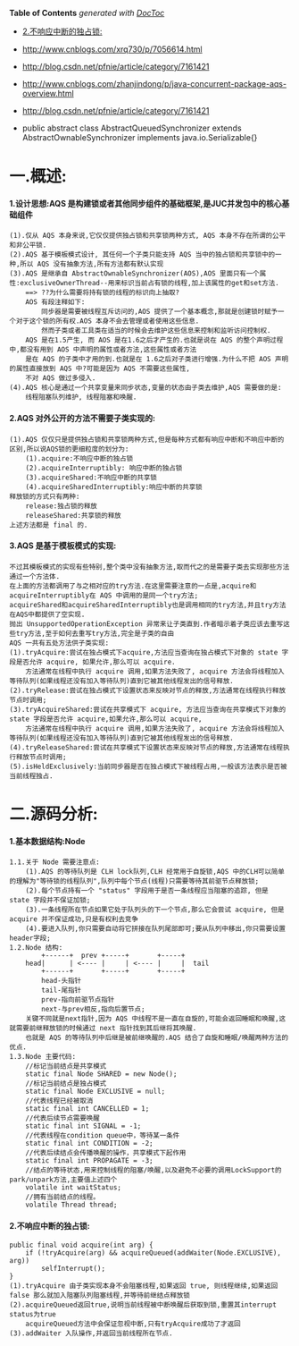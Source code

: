 <!-- START doctoc generated TOC please keep comment here to allow auto update -->
<!-- DON'T EDIT THIS SECTION, INSTEAD RE-RUN doctoc TO UPDATE -->
**Table of Contents**  *generated with [DocToc](https://github.com/thlorenz/doctoc)*

- [2.不响应中断的独占锁:](#2%E4%B8%8D%E5%93%8D%E5%BA%94%E4%B8%AD%E6%96%AD%E7%9A%84%E7%8B%AC%E5%8D%A0%E9%94%81)

<!-- END doctoc generated TOC please keep comment here to allow auto update -->

 * http://www.cnblogs.com/xrq730/p/7056614.html
 * http://blog.csdn.net/pfnie/article/category/7161421
 * http://www.cnblogs.com/zhanjindong/p/java-concurrent-package-aqs-overview.html
 * http://blog.csdn.net/pfnie/article/category/7161421

* public abstract class AbstractQueuedSynchronizer extends AbstractOwnableSynchronizer implements java.io.Serializable{}
# 一.概述:
#### 1.设计思想:AQS 是构建锁或者其他同步组件的基础框架,是JUC并发包中的核心基础组件
	(1).仅从 AQS 本身来说,它仅仅提供独占锁和共享锁两种方式, AQS 本身不存在所谓的公平和非公平锁.
	(2).AQS 基于模板模式设计, 其任何一个子类只能支持 AQS 当中的独占锁和共享锁中的一种,所以 AQS 没有抽象方法,所有方法都有默认实现
	(3).AQS 是继承自 AbstractOwnableSynchronizer(AOS),AOS 里面只有一个属性:exclusiveOwnerThread--用来标识当前占有锁的线程,加上该属性的get和set方法.
		==> ??为什么需要将持有锁的线程的标识向上抽取?
		AOS 有段注释如下:
			同步器是需要被线程互斥访问的,AOS 提供了一个基本概念,那就是创建锁时赋予一个对于这个锁的所有权.AOS 本身不会去管理或者使用这些信息.
			然而子类或者工具类在适当的时候会去维护这些信息来控制和监听访问控制权.
		AQS 是在1.5产生, 而 AOS 是在1.6之后才产生的.也就是说在 AQS 的整个声明过程中,都没有用到 AOS 中声明的属性或者方法,这些属性或者方法
		是在 AQS 的子类中才用的到.也就是在 1.6之后对子类进行增强.为什么不把 AOS 声明的属性直接放到 AQS 中?可能是因为 AQS 不需要这些属性,
		不对 AQS 做过多侵入.
	(4).AQS 核心是通过一个共享变量来同步状态,变量的状态由子类去维护,AQS 需要做的是:
		线程阻塞队列维护, 线程阻塞和唤醒.
#### 2.AQS 对外公开的方法不需要子类实现的:
	(1).AQS 仅仅只是提供独占锁和共享锁两种方式,但是每种方式都有响应中断和不响应中断的区别,所以说AQS锁的更细粒度的划分为:
		(1).acquire:不响应中断的独占锁
		(2).acquireInterruptibly: 响应中断的独占锁
		(3).acquireShared:不响应中断的共享锁
		(4).acquireSharedInterruptibly:响应中断的共享锁
	释放锁的方式只有两种:
		release:独占锁的释放
		releaseShared:共享锁的释放
	上述方法都是 final 的.
#### 3.AQS 是基于模板模式的实现:
    不过其模板模式的实现有些特别,整个类中没有抽象方法,取而代之的是需要子类去实现那些方法通过一个方法体.
	在上面的方法都调用了与之相对应的try方法.在这里需要注意的一点是,acquire和acquireInterruptibly在 AQS 中调用的是同一个try方法;
	acquireShared和acquireSharedInterruptibly也是调用相同的try方法,并且try方法在AQS中都提供了空实现.		
	抛出 UnsupportedOperationException 异常来让子类直到.作者暗示着子类应该去重写这些try方法,至于如何去重写try方法,完全是子类的自由
	AQS 一共有五处方法供子类实现:
	(1).tryAcquire:尝试在独占模式下acquire,方法应当查询在独占模式下对象的 state 字段是否允许 acquire, 如果允许,那么可以 acquire.
		方法通常在线程中执行 acquire 调用,如果方法失败了, acquire 方法会将线程加入等待队列(如果线程还没有加入等待队列)直到它被其他线程发出的信号释放.
	(2).tryRelease:尝试在独占模式下设置状态来反映对节点的释放,方法通常在线程执行释放节点时调用;
	(3).tryAcquireShared:尝试在共享模式下 acquire, 方法应当查询在共享模式下对象的 state 字段是否允许 acquire,如果允许,那么可以 acquire,
		方法通常在线程中执行 acquire 调用,如果方法失败了, acquire 方法会将线程加入等待队列(如果线程还没有加入等待队列)直到它被其他线程发出的信号释放.
	(4).tryReleaseShared:尝试在共享模式下设置状态来反映对节点的释放,方法通常在线程执行释放节点时调用;
	(5).isHeldExclusively:当前同步器是否在独占模式下被线程占用,一般该方法表示是否被当前线程独占.
# 二.源码分析:
#### 1.基本数据结构:Node
	1.1.关于 Node 需要注意点:
		(1).AQS 的等待队列是 CLH lock队列,CLH 经常用于自旋锁,AQS 中的CLH可以简单的理解为"等待锁的线程队列",队列中每个节点(线程)只需要等待其前驱节点释放锁;
		(2).每个节点持有一个 "status" 字段用于是否一条线程应当阻塞的追踪, 但是 state 字段并不保证加锁;
		(3).一条线程所在节点如果它处于队列头的下一个节点,那么它会尝试 acquire, 但是 acquire 并不保证成功,只是有权利去竞争
		(4).要进入队列,你只需要自动将它拼接在队列尾部即可;要从队列中移出,你只需要设置 header字段;
	1.2.Node 结构:
			+------+  prev +-----+       +-----+
		head|      | <---- |     | <---- |     |  tail
			+------+       +-----+       +-----+
			head-头指针
			tail-尾指针
			prev-指向前驱节点指针
			next-与prev相反,指向后置节点;
		关键不同就是next指针,因为 AQS 中线程不是一直在自旋的,可能会返回睡眠和唤醒,这就需要前继释放锁的时候通过 next 指针找到其后继将其唤醒.
		也就是 AQS 的等待队列中后继是被前继唤醒的.AQS 结合了自旋和睡眠/唤醒两种方法的优点.
	1.3.Node 主要代码:
		//标记当前结点是共享模式
		static final Node SHARED = new Node();
		//标记当前结点是独占模式
		static final Node EXCLUSIVE = null;
		//代表线程已经被取消
		static final int CANCELLED = 1;
		//代表后续节点需要唤醒
		static final int SIGNAL = -1;
		//代表线程在condition queue中，等待某一条件
		static final int CONDITION = -2;
		//代表后续结点会传播唤醒的操作，共享模式下起作用
		static final int PROPAGATE = -3;
		//结点的等待状态,用来控制线程的阻塞/唤醒,以及避免不必要的调用LockSupport的park/unpark方法,主要值上述四个
		volatile int waitStatus; 
		//拥有当前结点的线程。
		volatile Thread thread;

#### 2.不响应中断的独占锁:
	public final void acquire(int arg) {
        if (!tryAcquire(arg) && acquireQueued(addWaiter(Node.EXCLUSIVE), arg))
            selfInterrupt();
    }
    (1).tryAcquire 由子类实现本身不会阻塞线程,如果返回 true, 则线程继续,如果返回 false 那么就加入阻塞队列阻塞线程,并等待前继结点释放锁
    (2).acquireQueued返回true,说明当前线程被中断唤醒后获取到锁,重置其interrupt status为true
    	acquireQueued方法中会保证忽视中断,只有tryAcquire成功了才返回
    (3).addWaiter 入队操作,并返回当前线程所在节点.	









